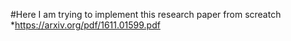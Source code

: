 #Here I am trying to implement this research paper from screatch
*https://arxiv.org/pdf/1611.01599.pdf
